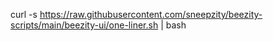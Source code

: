 curl -s https://raw.githubusercontent.com/sneepzity/beezity-scripts/main/beezity-ui/one-liner.sh | bash

